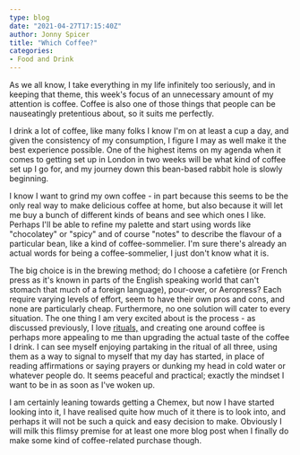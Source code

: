 ```yaml
---
type: blog
date: "2021-04-27T17:15:40Z"
author: Jonny Spicer
title: "Which Coffee?"
categories:
- Food and Drink
---
```

As we all know, I take everything in my life infinitely too seriously, and in keeping that theme, this week's focus of an unnecessary amount of my attention is coffee. Coffee is also one of those things that people
can be nauseatingly pretentious about, so it suits me perfectly.

I drink a lot of coffee, like many folks I know I'm on at least a cup a day, and given the consistency of my consumption, I figure I may as well make it the best experience possible. One of the highest items on my
agenda when it comes to getting set up in London in two weeks will be what kind of coffee set up I go for, and my journey down this bean-based rabbit hole is slowly beginning.

I know I want to grind my own coffee - in part because this seems to be the only real way to make delicious coffee at home, but also because it will let me buy a bunch of different kinds of beans and see which
ones I like. Perhaps I'll be able to refine my palette and start using words like "chocolatey" or "spicy" and of course "notes" to describe the flavour of a particular bean, like a kind of coffee-sommelier. I'm sure
there's already an actual words for being a coffee-sommelier, I just don't know what it is.

The big choice is in the brewing method; do I choose a cafetière (or French press as it's known in parts of the English speaking world that can't stomach that much of a foreign language), pour-over, or Aeropress?
Each require varying levels of effort, seem to have their own pros and cons, and none are particularly cheap. Furthermore, no one solution will cater to every situation. The one thing I am very excited about is
the process - as discussed previously, I love [rituals,](/blog/rituals/) and creating one around coffee is perhaps more appealing to me than upgrading the actual taste of the coffee I drink. I can see myself
enjoying partaking in the ritual of all three, using them as a way to signal to myself that my day has started, in place of reading affirmations or saying prayers or dunking my head in cold water or whatever people
do. It seems peaceful and practical; exactly the mindset I want to be in as soon as I've woken up.

I am certainly leaning towards getting a Chemex, but now I have started looking into it, I have realised quite how much of it there is to look into, and perhaps it will not be such a quick and easy decision to make.
Obviously I will milk this flimsy premise for at least one more blog post when I finally do make some kind of coffee-related purchase though.
